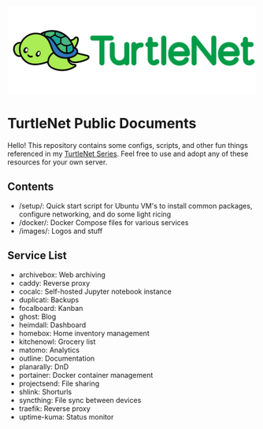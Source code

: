 ![TurtleNet Banner](images/turtlenet2_banner.png)

# TurtleNet Public Documents

Hello! This repository contains some configs, scripts, and other fun things referenced in my [TurtleNet Series](https://devlog.bencuan.me/series/turtlenet). Feel free to use and adopt any of these resources for your own server.

## Contents
 - /setup/: Quick start script for Ubuntu VM's to install common packages, configure networking, and do some light ricing
 - /docker/: Docker Compose files for various services 
 - /images/: Logos and stuff

## Service List
 - archivebox: Web archiving
 - caddy: Reverse proxy
 - cocalc: Self-hosted Jupyter notebook instance
 - duplicati: Backups
 - focalboard: Kanban
 - ghost: Blog
 - heimdall: Dashboard
 - homebox: Home inventory management
 - kitchenowl: Grocery list
 - matomo: Analytics
 - outline: Documentation
 - planarally: DnD
 - portainer: Docker container management
 - projectsend: File sharing
 - shlink: Shorturls
 - syncthing: File sync between devices
 - traefik: Reverse proxy
 - uptime-kuma: Status monitor